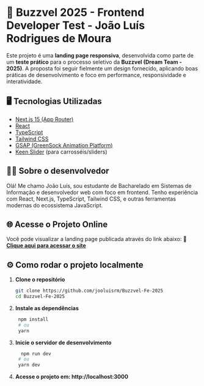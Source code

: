 # 🚀 Buzzvel 2025 - Frontend Developer Test - João Luís Rodrigues de Moura

Este projeto é uma **landing page responsiva**, desenvolvida como parte de um **teste prático** para o processo seletivo da **Buzzvel (Dream Team - 2025)**. A proposta foi seguir fielmente um design fornecido, aplicando boas práticas de desenvolvimento e foco em performance, responsividade e interatividade.

## 🖥️ Tecnologias Utilizadas

- [Next.js 15 (App Router)](https://nextjs.org/)
- [React](https://react.dev/)
- [TypeScript](https://www.typescriptlang.org/)
- [Tailwind CSS](https://tailwindcss.com/)
- [GSAP (GreenSock Animation Platform)](https://gsap.com/)
- [Keen Slider](https://keen-slider.io/) (para carrosséis/sliders)

## 👨‍💻 Sobre o desenvolvedor

Olá! Me chamo João Luís, sou estudante de Bacharelado em Sistemas de Informação e desenvolvedor web com foco em frontend. Tenho experiência com React, Next.js, TypeScript, Tailwind CSS, e outras ferramentas modernas do ecossistema JavaScript. 

## 🌐 Acesse o Projeto Online

Você pode visualizar a landing page publicada através do link abaixo:
🔗 **[Clique aqui para acessar o site](https://buzzvel-fe-2025.vercel.app/)**

## ⚙️ Como rodar o projeto localmente

1. **Clone o repositório**
   ```bash
   git clone https://github.com/jooluisrm/Buzzvel-Fe-2025
   cd Buzzvel-Fe-2025
   ```
2. **Instale as dependências**
   ```bash
    npm install
    # ou
    yarn
   ```
3. **Inicie o servidor de desenvolvimento**
   ```bash
     npm run dev
    # ou
    yarn dev
   ```
4. **Acesse o projeto em: http://localhost:3000**
